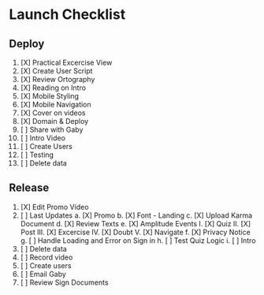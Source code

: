 # Launch Checklist

## Deploy

 1. [X] Practical Excercise View
 2. [X] Create User Script
 3. [X] Review Ortography
 4. [X] Reading on Intro
 5. [X] Mobile Styling
 6. [X] Mobile Navigation
 7. [X] Cover on videos
 8. [X] Domain & Deploy 
 9. [ ] Share with Gaby
10. [ ] Intro Video
11. [ ] Create Users
12. [ ] Testing
13. [ ] Delete data


## Release

1. [X] Edit Promo Vídeo 
2. [ ] Last Updates
	a. [X] Promo
	b. [X] Font - Landing
	c. [X] Upload Karma Document
	d. [X] Review Texts
	e. [X] Amplitude Events
		I. [X] Quiz
		II. [X] Post
		III. [X] Excercise
		IV. [X] Doubt
		V. [X] Navigate
	f. [X] Privacy Notice
	g. [ ] Handle Loading and Error on Sign in
	h. [ ] Test Quiz Logic
    i. [ ] Intro
3. [ ] Delete data
4. [ ] Record video
5. [ ] Create users
6. [ ] Email Gaby
7. [ ] Review Sign Documents
